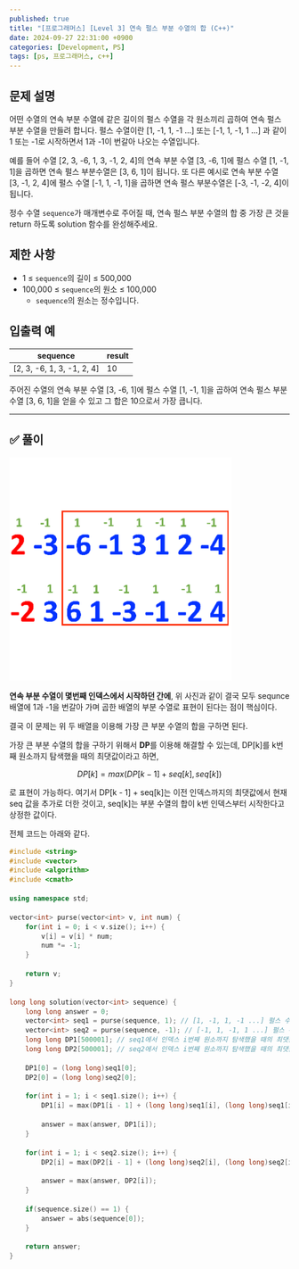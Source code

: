 ```yaml
---
published: true
title: "[프로그래머스] [Level 3] 연속 펄스 부분 수열의 합 (C++)"
date: 2024-09-27 22:31:00 +0900
categories: [Development, PS]
tags: [ps, 프로그래머스, c++]
---
```


## 문제 설명

어떤 수열의 연속 부분 수열에 같은 길이의 펄스 수열을 각 원소끼리 곱하여 연속 펄스 부분 수열을 만들려 합니다. 펄스 수열이란 [1, -1, 1, -1 …] 또는 [-1, 1, -1, 1 …] 과 같이 1 또는 -1로 시작하면서 1과 -1이 번갈아 나오는 수열입니다.

예를 들어 수열 [2, 3, -6, 1, 3, -1, 2, 4]의 연속 부분 수열 [3, -6, 1]에 펄스 수열 [1, -1, 1]을 곱하면 연속 펄스 부분수열은 [3, 6, 1]이 됩니다. 또 다른 예시로 연속 부분 수열 [3, -1, 2, 4]에 펄스 수열 [-1, 1, -1, 1]을 곱하면 연속 펄스 부분수열은 [-3, -1, -2, 4]이 됩니다.

정수 수열 `sequence`가 매개변수로 주어질 때, 연속 펄스 부분 수열의 합 중 가장 큰 것을 return 하도록 solution 함수를 완성해주세요.

## 제한 사항

- 1 ≤ `sequence`의 길이 ≤ 500,000
- 100,000 ≤ `sequence`의 원소 ≤ 100,000
  - `sequence`의 원소는 정수입니다.

## 입출력 예

| sequence                   | result |
| -------------------------- | ------ |
| [2, 3, -6, 1, 3, -1, 2, 4] | 10     |

주어진 수열의 연속 부분 수열 [3, -6, 1]에 펄스 수열 [1, -1, 1]을 곱하여 연속 펄스 부분 수열 [3, 6, 1]을 얻을 수 있고 그 합은 10으로서 가장 큽니다.

---

## ✅ 풀이

![다운로드.png](/assets/img/다운로드.png)

**연속 부분 수열이 몇번째 인덱스에서 시작하던 간에**, 위 사진과 같이 결국 모두 sequnce 배열에 1과 -1을 번갈아 가며 곱한 배열의 부분 수열로 표현이 된다는 점이 핵심이다.

결국 이 문제는 위 두 배열을 이용해 가장 큰 부분 수열의 합을 구하면 된다.

가장 큰 부분 수열의 합을 구하기 위해서 **DP**를 이용해 해결할 수 있는데, DP[k]를 k번째 원소까지 탐색했을 때의 최댓값이라고 하면,

$$
DP[k] = max(DP[k-1]+seq[k], seq[k])
$$

로 표현이 가능하다. 여기서 DP[k - 1] + seq[k]는 이전 인덱스까지의 최댓값에서 현재 seq 값을 추가로 더한 것이고, seq[k]는 부분 수열의 합이 k번 인덱스부터 시작한다고 상정한 값이다.

전체 코드는 아래와 같다.

```cpp
#include <string>
#include <vector>
#include <algorithm>
#include <cmath>

using namespace std;

vector<int> purse(vector<int> v, int num) {
    for(int i = 0; i < v.size(); i++) {
        v[i] = v[i] * num;
        num *= -1;
    }

    return v;
}

long long solution(vector<int> sequence) {
    long long answer = 0;
    vector<int> seq1 = purse(sequence, 1); // [1, -1, 1, -1 ...] 펄스 수열이 적용된 경우
    vector<int> seq2 = purse(sequence, -1); // [-1, 1, -1, 1 ...] 펄스 수열이 적용된 경우
    long long DP1[500001]; // seq1에서 인덱스 i번째 원소까지 탐색했을 때의 최댓값
    long long DP2[500001]; // seq2에서 인덱스 i번째 원소까지 탐색했을 때의 최댓값

    DP1[0] = (long long)seq1[0];
    DP2[0] = (long long)seq2[0];

    for(int i = 1; i < seq1.size(); i++) {
        DP1[i] = max(DP1[i - 1] + (long long)seq1[i], (long long)seq1[i]);

        answer = max(answer, DP1[i]);
    }

    for(int i = 1; i < seq2.size(); i++) {
        DP2[i] = max(DP2[i - 1] + (long long)seq2[i], (long long)seq2[i]);

        answer = max(answer, DP2[i]);
    }

    if(sequence.size() == 1) {
        answer = abs(sequence[0]);
    }

    return answer;
}
```
